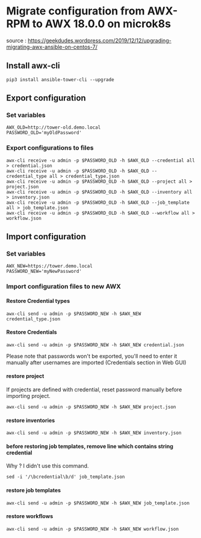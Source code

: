 # Migrate configuration from AWX-RPM to AWX 18.0.0 on microk8s

source : https://geekdudes.wordpress.com/2019/12/12/upgrading-migrating-awx-ansible-on-centos-7/

## Install awx-cli
```
pip3 install ansible-tower-cli --upgrade
```

## Export configuration

### Set variables
```
AWX_OLD=http://tower-old.demo.local
PASSWORD_OLD='myOldPassword'
```

### Export configurations to files

```
awx-cli receive -u admin -p $PASSWORD_OLD -h $AWX_OLD --credential all > credential.json
awx-cli receive -u admin -p $PASSWORD_OLD -h $AWX_OLD --credential_type all > credential_type.json
awx-cli receive -u admin -p $PASSWORD_OLD -h $AWX_OLD --project all > project.json
awx-cli receive -u admin -p $PASSWORD_OLD -h $AWX_OLD --inventory all > inventory.json
awx-cli receive -u admin -p $PASSWORD_OLD -h $AWX_OLD --job_template all > job_template.json
awx-cli receive -u admin -p $PASSWORD_OLD -h $AWX_OLD --workflow all > workflow.json
```

## Import configuration

### Set variables
```
AWX_NEW=https://tower.demo.local
PASSWORD_NEW='myNewPassword'
```

### Import configuration files to new AWX

#### Restore Credential types
```
awx-cli send -u admin -p $PASSWORD_NEW -h $AWX_NEW credential_type.json
```

#### Restore Credentials 
```
awx-cli send -u admin -p $PASSWORD_NEW -h $AWX_NEW credential.json
```

Please note that passwords won't be exported, you'll need to enter it manually after usernames are imported (Credentials section in Web GUI)

#### restore project
If projects are defined with credential, reset password manually before importing project.
```
awx-cli send -u admin -p $PASSWORD_NEW -h $AWX_NEW project.json
```

#### restore inventories
```
awx-cli send -u admin -p $PASSWORD_NEW -h $AWX_NEW inventory.json
```

#### before restoring job templates, remove line which contains string credential

Why ? I didn't use this command.
```
sed -i '/\bcredential\b/d' job_template.json
```
#### restore job templates
```
awx-cli send -u admin -p $PASSWORD_NEW -h $AWX_NEW job_template.json
```

#### restore workflows 
```
awx-cli send -u admin -p $PASSWORD_NEW -h $AWX_NEW workflow.json
```
